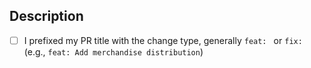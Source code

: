 ## Description

- [ ] I prefixed my PR title with the change type, generally `feat: ` or `fix: ` (e.g., `feat: Add merchandise distribution`)